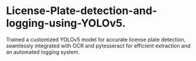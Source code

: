# License-Plate-detection-and-logging-using-YOLOv5.
Trained a customized YOLOv5 model for accurate license plate detection, seamlessly integrated with OCR and pytesseract for efficient extraction and an automated logging system.

